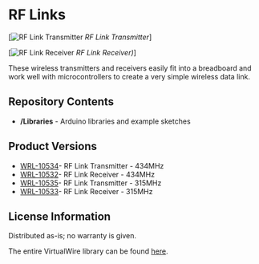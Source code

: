 RF Links
==============
[![RF Link Transmitter](https://dlnmh9ip6v2uc.cloudfront.net/images/products/1/0/5/3/4/10534-01a_medium.jpg)
*RF Link Transmitter*]

[![RF Link Receiver](https://dlnmh9ip6v2uc.cloudfront.net//images/products/1/0/5/3/2/10532-01.jpg)
*RF Link Receiver)*]

These wireless transmitters and receivers easily fit into a breadboard and work well with microcontrollers to create
a very simple wireless data link. 


Repository Contents
-------------------
* **/Libraries** - Arduino libraries and example sketches

Product Versions
----------------
* [WRL-10534](https://www.sparkfun.com/products/10534)- RF Link Transmitter - 434MHz
* [WRL-10532](https://www.sparkfun.com/products/10532)- RF Link Receiver - 434MHz
* [WRL-10535](https://www.sparkfun.com/products/10535)- RF Link Transmitter - 315MHz
* [WRL-10533](https://www.sparkfun.com/products/10533)- RF Link Receiver - 315MHz

License Information
-------------------

Distributed as-is; no warranty is given.

The entire VirtualWire library can be found [here](http://www.airspayce.com/mikem/arduino/VirtualWire/). 
